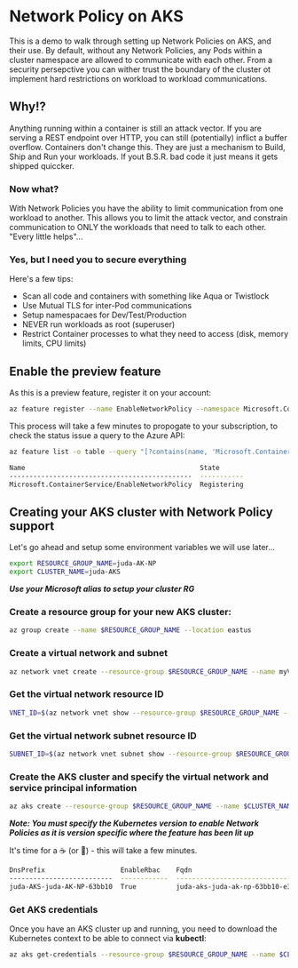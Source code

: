 # Network Policy on AKS
This is a demo to walk through setting up Network Policies on AKS, and their use.  By default, without any Network Policies, any Pods within a cluster namespace are allowed to communicate with each other.  From a security persepctive you can wither trust the boundary of the cluster ot implement hard restrictions on workload to workload communications.

## Why!?
Anything running within a container is still an attack vector.  If you are serving a REST endpoint over HTTP, you can still (potentially) inflict a buffer overflow.  Containers don't change this.  They are just a mechanism to Build, Ship and Run your workloads.  If yout B.S.R. bad code it just means it gets shipped quiccker.

### Now what?
With Network Policies you have the ability to limit communication from one workload to another.  This allows you to limit the attack vector, and constrain communication to ONLY the workloads that need to talk to each other.  "Every little helps"...

### 

### Yes, but I need you to secure everything
Here's a few tips:

* Scan all code and containers with something like Aqua or Twistlock
* Use Mutual TLS for inter-Pod communications
* Setup namespacaes for Dev/Test/Production
* NEVER run workloads as root (superuser)
* Restrict Container processes to what they need to access (disk, memory limits, CPU limits)

## Enable the preview feature

As this is a preview feature, register it on your account:

```bash
az feature register --name EnableNetworkPolicy --namespace Microsoft.ContainerService
```

This process will take a few minutes to propogate to your subscription, to check the status issue a query to the Azure API:

```bash
az feature list -o table --query "[?contains(name, 'Microsoft.ContainerService/EnableNetworkPolicy')].{Name:name,State:properties.state}"

Name                                            State
----------------------------------------------  -----------
Microsoft.ContainerService/EnableNetworkPolicy  Registering
```

## Creating your AKS cluster with Network Policy support

Let's go ahead and setup some environment variables we will use later...

```bash
export RESOURCE_GROUP_NAME=juda-AK-NP
export CLUSTER_NAME=juda-AKS
```

***Use your Microsoft alias to setup your cluster RG***


### Create a resource group for your new AKS cluster:

```bash
az group create --name $RESOURCE_GROUP_NAME --location eastus
```


### Create a virtual network and subnet
```bash
az network vnet create --resource-group $RESOURCE_GROUP_NAME --name myVnet --address-prefixes 10.0.0.0/8 --subnet-name myAKSSubnet --subnet-prefix 10.240.0.0/16
```


### Get the virtual network resource ID
```bash
VNET_ID=$(az network vnet show --resource-group $RESOURCE_GROUP_NAME --name myVnet --query id -o tsv)
```


### Get the virtual network subnet resource ID
```bash
SUBNET_ID=$(az network vnet subnet show --resource-group $RESOURCE_GROUP_NAME --vnet-name myVnet --name myAKSSubnet --query id -o tsv)
```

### Create the AKS cluster and specify the virtual network and service principal information

```bash
az aks create --resource-group $RESOURCE_GROUP_NAME --name $CLUSTER_NAME --kubernetes-version 1.12.4 --network-plugin azure --service-cidr 10.0.0.0/16 --dns-service-ip 10.0.0.10 --docker-bridge-address 172.17.0.1/16 --vnet-subnet-id $SUBNET_ID 
```

***Note: You must specify the Kubernetes version to enable Network Policies as it is version specific where the feature has been lit up*** 

It's time for a :coffee: (or :tea:) - this will take a few minutes.


```bash
DnsPrefix                   EnableRbac    Fqdn                                                      KubernetesVersion    Location    Name      NodeResourceGroup              ProvisioningState    ResourceGroup
--------------------------  ------------  --------------------------------------------------------  -------------------  ----------  --------  -----------------------------  -------------------  ---------------
juda-AKS-juda-AK-NP-63bb10  True          juda-aks-juda-ak-np-63bb10-e3e56c90.hcp.eastus.azmk8s.io  1.12.4               eastus      juda-AKS  MC_juda-AK-NP_juda-AKS_eastus  Succeeded            juda-AK-NP
```

### Get AKS credentials

Once you have an AKS cluster up and running, you need to download the Kubernetes context to be able to connect via **kubectl**:

```bash
az aks get-credentials --resource-group $RESOURCE_GROUP_NAME --name $CLUSTER_NAME
```
